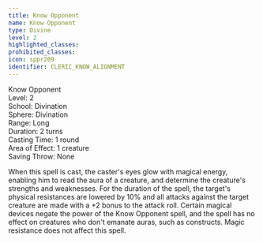 ```yaml
---
title: Know Opponent
name: Know Opponent
type: Divine
level: 2
highlighted_classes: 
prohibited_classes: 
icon: sppr209
identifier: CLERIC_KNOW_ALIGNMENT
---
```

Know Opponent  
Level: 2  
School: Divination  
Sphere: Divination  
Range: Long  
Duration: 2 turns  
Casting Time: 1 round  
Area of Effect: 1 creature  
Saving Throw: None  
  
When this spell is cast, the caster's eyes glow with magical energy, enabling him to read the aura of a creature, and determine the creature's strengths and weaknesses. For the duration of the spell, the target's physical resistances are lowered by 10% and all attacks against the target creature are made with a +2 bonus to the attack roll. Certain magical devices negate the power of the Know Opponent spell, and the spell has no effect on creatures who don't emanate auras, such as constructs. Magic resistance does not affect this spell.  
